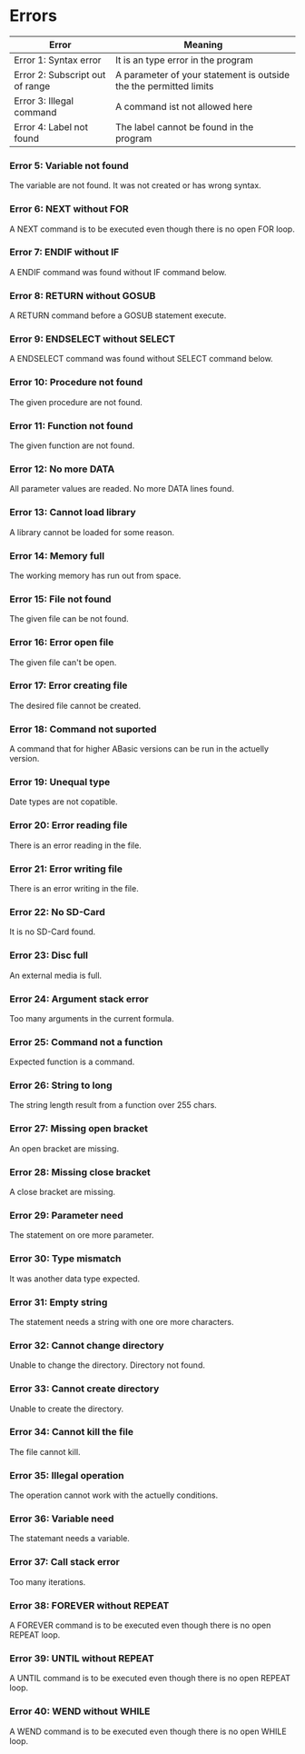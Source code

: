 # Errors

|**Error**|**Meaning**|
|---------|-----------|
|Error 1: Syntax error|It is an type error in the program|
|Error 2: Subscript out of range|A parameter of your statement is outside the the permitted limits|
|Error 3: Illegal command|A command ist not allowed here|
|Error 4: Label not found|The label cannot be found in the program|

### Error 5: Variable not found
The variable are not found. It was not created or has wrong syntax.

### Error 6: NEXT without FOR
A NEXT command is to be executed even though there is no open FOR loop.

### Error 7: ENDIF without IF
A ENDIF command was found without IF command below.

### Error 8: RETURN without GOSUB
A RETURN command before a GOSUB statement execute.

### Error 9: ENDSELECT without SELECT
A ENDSELECT command was found without SELECT command below.

### Error 10: Procedure not found
The given procedure are not found.

### Error 11: Function not found
The given function are not found.

### Error 12: No more DATA
All parameter values are readed. No more DATA lines found.

### Error 13: Cannot load library
A library cannot be loaded for some reason.

### Error 14: Memory full
The working memory has run out from space.

### Error 15: File not found
The given file can be not found.

### Error 16: Error open file
The given file can't be open.

### Error 17: Error creating file
The desired file cannot be created.

### Error 18: Command not suported
A command that for higher ABasic versions can be run in the actuelly version.

### Error 19: Unequal type
Date types are not copatible.

### Error 20: Error reading file
There is an error reading in the file.

### Error 21: Error writing file
There is an error writing in the file.

### Error 22: No SD-Card
It is no SD-Card found.

### Error 23: Disc full
An external media is full.

### Error 24: Argument stack error
Too many arguments in the current formula.

### Error 25: Command not a function
Expected function is a command.

### Error 26: String to long
The string length result from a function over 255 chars.

### Error 27: Missing open bracket
An open bracket are missing.

### Error 28: Missing close bracket
A close bracket are missing.

### Error 29: Parameter need
The statement on ore more parameter.

### Error 30: Type mismatch
It was another data type expected.

### Error 31: Empty string
The statement needs a string with one ore more characters.

### Error 32: Cannot change directory
Unable to change the directory. Directory not found.

### Error 33: Cannot create directory
Unable to create the directory.

### Error 34: Cannot kill the file
The file cannot kill.

### Error 35: Illegal operation
The operation cannot work with the actuelly conditions.

### Error 36: Variable need
The statemant needs a variable.

### Error 37: Call stack error
Too many iterations.

### Error 38: FOREVER without REPEAT
A FOREVER command is to be executed even though there is no open REPEAT loop.

### Error 39: UNTIL without REPEAT
A UNTIL command is to be executed even though there is no open REPEAT loop.

### Error 40: WEND without WHILE
A WEND command is to be executed even though there is no open WHILE loop.
